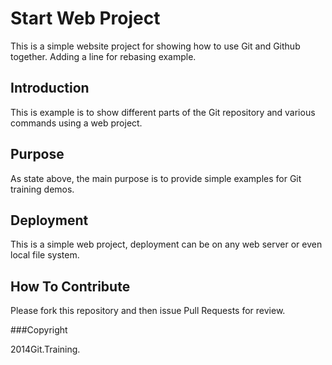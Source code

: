 # Start Web Project

This is a simple website project for showing how to use Git and Github together.  Adding a line for rebasing example.

## Introduction

This is example is to show different parts of the Git repository and various commands using a web project.

## Purpose

As state above, the main purpose is to provide simple examples for Git training demos.

## Deployment

This is a simple web project, deployment can be on any web server or even local file system.

## How To Contribute

Please fork this repository and then issue Pull Requests for review.

###Copyright

2014Git.Training.